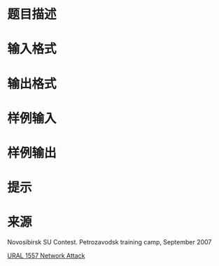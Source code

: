 

# 题目描述



# 输入格式



# 输出格式



# 样例输入



# 样例输出



# 提示



# 来源


<p>
Novosibirsk SU Contest. Petrozavodsk training camp, September 2007
</p>
<p>
<a href="http://acm.timus.ru/problem.aspx?space=1&amp;num=1557" target="_blank">URAL 1557 Network Attack</a> 
</p>
